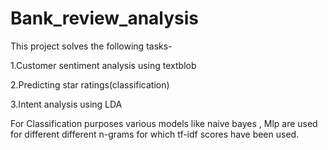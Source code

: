 # Bank_review_analysis
This project solves the following tasks-

1.Customer sentiment analysis using textblob

2.Predicting star ratings(classification)

3.Intent analysis using LDA

For Classification purposes various models like naive bayes , Mlp are used for different different n-grams for which tf-idf scores have been used.
